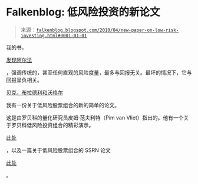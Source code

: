 <!--yml

类别: 未分类

日期: 2024-05-12 21:35:03

-->

# Falkenblog: 低风险投资的新论文

> 来源：[`falkenblog.blogspot.com/2010/04/new-paper-on-low-risk-investing.html#0001-01-01`](http://falkenblog.blogspot.com/2010/04/new-paper-on-low-risk-investing.html#0001-01-01)

我的书，

[发现阿尔法](http://www.amazon.com/Finding-Alpha-Search-Return-Finance/dp/0470445904/ref=sr_1_1?ie=UTF8&s=books&qid=1243302335&sr=1-1)

，强调传统的，甚至任何直观的风险度量，最多与回报无关。最坏的情况下，它与回报呈负相关。

[贝克，布拉德利和沃格尔](http://papers.ssrn.com/sol3/papers.cfm?abstract_id=1585031)

我有一份关于低风险股票组合的新的简单的论文。

这是由罗贝科的量化研究员皮姆·范夫利特（Pim van Vliet）指出的。他有一个关于罗贝科低风险投资组合的精彩演示。

[此处](http://mediazone.brighttalk.com/comm/Robeco/9bf798a708-13459-3021-14382)

，以及一篇关于低风险股票组合的 SSRN 论文

[此处](http://papers.ssrn.com/sol3/papers.cfm?abstract_id=980865)

。
